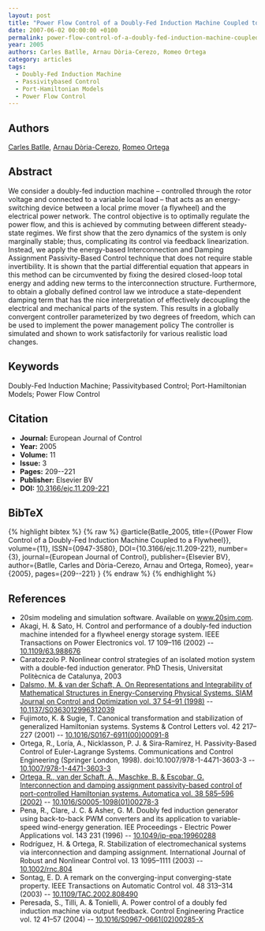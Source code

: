 ```yaml
---
layout: post
title: "Power Flow Control of a Doubly-Fed Induction Machine Coupled to a Flywheel"
date: 2007-06-02 00:00:00 +0100
permalink: power-flow-control-of-a-doubly-fed-induction-machine-coupled-to-a-flywheel
year: 2005
authors: Carles Batlle, Arnau Dòria-Cerezo, Romeo Ortega
category: articles
tags:
  - Doubly-Fed Induction Machine
  - Passivitybased Control
  - Port-Hamiltonian Models
  - Power Flow Control
---
```

 
## Authors
[Carles Batlle](authors/carles-batlle), [Arnau Dòria-Cerezo](authors/arnau-doria-cerezo), [Romeo Ortega](authors/romeo-ortega)
 
## Abstract
We consider a doubly-fed induction machine – controlled through the rotor voltage and connected to a variable local load – that acts as an energy-switching device between a local prime mover (a flywheel) and the electrical power network. The control objective is to optimally regulate the power flow, and this is achieved by commuting between different steady-state regimes. We first show that the zero dynamics of the system is only marginally stable; thus, complicating its control via feedback linearization. Instead, we apply the energy-based Interconnection and Damping Assignment Passivity-Based Control technique that does not require stable invertibility. It is shown that the partial differential equation that appears in this method can be circumvented by fixing the desired closed-loop total energy and adding new terms to the interconnection structure. Furthermore, to obtain a globally defined control law we introduce a state-dependent damping term that has the nice interpretation of effectively decoupling the electrical and mechanical parts of the system. This results in a globally convergent controller parameterized by two degrees of freedom, which can be used to implement the power management policy The controller is simulated and shown to work satisfactorily for various realistic load changes.
 
## Keywords
Doubly-Fed Induction Machine; Passivitybased Control; Port-Hamiltonian Models; Power Flow Control
 
## Citation
- **Journal:** European Journal of Control
- **Year:** 2005
- **Volume:** 11
- **Issue:** 3
- **Pages:** 209--221
- **Publisher:** Elsevier BV
- **DOI:** [10.3166/ejc.11.209-221](https://doi.org/10.3166/ejc.11.209-221)
 
## BibTeX
{% highlight bibtex %}
{% raw %}
@article{Batlle_2005,
  title={{Power Flow Control of a Doubly-Fed Induction Machine Coupled to a Flywheel}},
  volume={11},
  ISSN={0947-3580},
  DOI={10.3166/ejc.11.209-221},
  number={3},
  journal={European Journal of Control},
  publisher={Elsevier BV},
  author={Batlle, Carles and Dòria-Cerezo, Arnau and Ortega, Romeo},
  year={2005},
  pages={209--221}
}
{% endraw %}
{% endhighlight %}
 
## References
- 20sim modeling and simulation software. Available on www.20sim.com.
- Akagi, H. & Sato, H. Control and performance of a doubly-fed induction machine intended for a flywheel energy storage system. IEEE Transactions on Power Electronics vol. 17 109–116 (2002) -- [10.1109/63.988676](https://doi.org/10.1109/63.988676)
- Caratozzolo P. Nonlinear control strategies of an isolated motion system with a double-fed induction generator. PhD Thesis, Universitat Politècnica de Catalunya, 2003
- [Dalsmo, M. & van der Schaft, A. On Representations and Integrability of Mathematical Structures in Energy-Conserving Physical Systems. SIAM Journal on Control and Optimization vol. 37 54–91 (1998)](on-representations-and-integrability-of-mathematical-structures-in-energy-conserving-physical-systems) -- [10.1137/S0363012996312039](https://doi.org/10.1137/S0363012996312039)
- Fujimoto, K. & Sugie, T. Canonical transformation and stabilization of generalized Hamiltonian systems. Systems &amp; Control Letters vol. 42 217–227 (2001) -- [10.1016/S0167-6911(00)00091-8](https://doi.org/10.1016/S0167-6911(00)00091-8)
- Ortega, R., Loría, A., Nicklasson, P. J. & Sira-Ramírez, H. Passivity-Based Control of Euler-Lagrange Systems. Communications and Control Engineering (Springer London, 1998). doi:10.1007/978-1-4471-3603-3 -- [10.1007/978-1-4471-3603-3](https://doi.org/10.1007/978-1-4471-3603-3)
- [Ortega, R., van der Schaft, A., Maschke, B. & Escobar, G. Interconnection and damping assignment passivity-based control of port-controlled Hamiltonian systems. Automatica vol. 38 585–596 (2002)](interconnection-and-damping-assignment-passivity-based-control-of-port-controlled-hamiltonian-systems) -- [10.1016/S0005-1098(01)00278-3](https://doi.org/10.1016/S0005-1098(01)00278-3)
- Pena, R., Clare, J. C. & Asher, G. M. Doubly fed induction generator using back-to-back PWM converters and its application to variable-speed wind-energy generation. IEE Proceedings - Electric Power Applications vol. 143 231 (1996) -- [10.1049/ip-epa:19960288](https://doi.org/10.1049/ip-epa:19960288)
- Rodríguez, H. & Ortega, R. Stabilization of electromechanical systems via interconnection and damping assignment. International Journal of Robust and Nonlinear Control vol. 13 1095–1111 (2003) -- [10.1002/rnc.804](https://doi.org/10.1002/rnc.804)
- Sontag, E. D. A remark on the converging-input converging-state property. IEEE Transactions on Automatic Control vol. 48 313–314 (2003) -- [10.1109/TAC.2002.808490](https://doi.org/10.1109/TAC.2002.808490)
- Peresada, S., Tilli, A. & Tonielli, A. Power control of a doubly fed induction machine via output feedback. Control Engineering Practice vol. 12 41–57 (2004) -- [10.1016/S0967-0661(02)00285-X](https://doi.org/10.1016/S0967-0661(02)00285-X)

